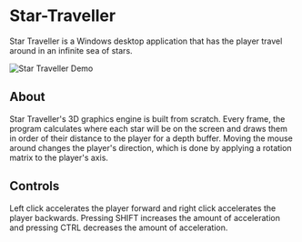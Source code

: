# Star-Traveller

Star Traveller is a Windows desktop application that has the player travel around in an infinite sea of stars.

![Star Traveller Demo](demo/demo.gif)

## About

Star Traveller's 3D graphics engine is built from scratch. Every frame, the program calculates where each star will be on the screen and draws them
in order of their distance to the player for a depth buffer. Moving the mouse around changes the player's direction, which is done by applying a rotation
matrix to the player's axis. 

## Controls

Left click accelerates the player forward and right click accelerates the player backwards. Pressing SHIFT increases the amount of acceleration and 
pressing CTRL decreases the amount of acceleration.
